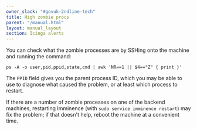 ```yaml
---
owner_slack: "#govuk-2ndline-tech"
title: High zombie procs
parent: "/manual.html"
layout: manual_layout
section: Icinga alerts
---
```


You can check what the zombie processes are by SSHing onto the machine
and running the command:

```
ps -A -o user,pid,ppid,state,cmd | awk 'NR==1 || $4=="Z" { print }'
```

The `PPID` field gives you the parent process ID, which you may be able
to use to diagnose what caused the problem, or at least which process to
restart.

If there are a number of zombie processes on one of the backend machines,
restarting Imminence (with `sudo service imminence restart`) may fix the
problem; if that doesn't help, reboot the machine at a convenient time.
